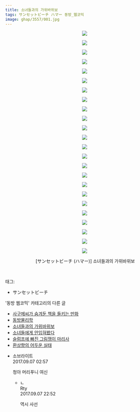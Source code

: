 ```yaml
---
title: 소녀들과의 가위바위보
tags: サンセットビーチ ハマー 동방_웹코믹
image: ghap/3557/001.jpg
---
```

<div class="article">
<p style="text-align: center; clear: none; float: none;"><img src="{{ site.nasurl }}/ghap/3557/001.jpg"/></p>
<p style="text-align: center; clear: none; float: none;"><img src="{{ site.nasurl }}/ghap/3557/002.jpg"/></p>
<p style="text-align: center; clear: none; float: none;"><img src="{{ site.nasurl }}/ghap/3557/003.jpg"/></p>
<p style="text-align: center; clear: none; float: none;"><img src="{{ site.nasurl }}/ghap/3557/004.jpg"/></p>
<p style="text-align: center; clear: none; float: none;"><img src="{{ site.nasurl }}/ghap/3557/005.jpg"/></p>
<p style="text-align: center; clear: none; float: none;"><img src="{{ site.nasurl }}/ghap/3557/006.jpg"/></p>
<p style="text-align: center; clear: none; float: none;"><img src="{{ site.nasurl }}/ghap/3557/007.jpg"/></p>
<p style="text-align: center; clear: none; float: none;"><img src="{{ site.nasurl }}/ghap/3557/008.jpg"/></p>
<p style="text-align: center; clear: none; float: none;"><img src="{{ site.nasurl }}/ghap/3557/009.jpg"/></p>
<p style="text-align: center; clear: none; float: none;"><img src="{{ site.nasurl }}/ghap/3557/010.jpg"/></p>
<p style="text-align: center; clear: none; float: none;"><img src="{{ site.nasurl }}/ghap/3557/011.jpg"/></p>
<p style="text-align: center; clear: none; float: none;"><img src="{{ site.nasurl }}/ghap/3557/012.jpg"/></p>
<p style="text-align: center; clear: none; float: none;"><img src="{{ site.nasurl }}/ghap/3557/013.jpg"/></p>
<p style="text-align: center; clear: none; float: none;"><img src="{{ site.nasurl }}/ghap/3557/014.jpg"/></p>
<p style="text-align: center; clear: none; float: none;"><img src="{{ site.nasurl }}/ghap/3557/015.jpg"/></p>
<p style="text-align: center; clear: none; float: none;"><img src="{{ site.nasurl }}/ghap/3557/016.jpg"/></p>
<p style="text-align: center; clear: none; float: none;"><img src="{{ site.nasurl }}/ghap/3557/017.jpg"/></p>
<p style="text-align: center; clear: none; float: none;"><img src="{{ site.nasurl }}/ghap/3557/018.jpg"/></p>
<p style="text-align: center; clear: none; float: none;"><img src="{{ site.nasurl }}/ghap/3557/019.jpg"/></p>
<p style="text-align: center; clear: none; float: none;"><img src="{{ site.nasurl }}/ghap/3557/020.jpg"/></p>
<p style="text-align: center; clear: none; float: none;"><img src="{{ site.nasurl }}/ghap/3557/021.jpg"/></p>
<p style="text-align: center; clear: none; float: none;"><img src="{{ site.nasurl }}/ghap/3557/022.jpg"/></p>
<p style="text-align: center; clear: none; float: none;"><img src="{{ site.nasurl }}/ghap/3557/023.jpg"/></p>
<p style="text-align: center; clear: none; float: none;"><img src="{{ site.nasurl }}/ghap/3557/024.jpg"/></p>
<p style="text-align: center; clear: none; float: none;"> [サンセットビーチ (ハマー)] 소녀들과의 가위바위보</p>
<p><br/></p>
</div><div class="tagTrail">
<p>태그: </p>
<ul>
<li>サンセットビーチ</li>
</ul>
</div><div class="another">
<p>'동방 웹코믹' 카테고리의 다른 글</p>
<ul>
<li><a href="/2017-07-14-ghap_3559">사구메씨가 숨겨둔 책을 들키는 만화</a></li>
<li><a href="/2017-07-14-ghap_3558">동방물리학</a></li>
<li><a href="/2017-07-14-ghap_3557">소녀들과의 가위바위보</a></li>
<li><a href="/2017-07-14-ghap_3556">소녀들에게 안입혀봤다</a></li>
<li><a href="/2017-07-14-ghap_3553">슬럼프에 빠진 그림쟁이 마리사</a></li>
<li><a href="/2017-07-14-ghap_3552">환상향의 어두운 실태</a></li>
</ul>
</div><div class="cb_module cb_fluid">
<div class="cb_wrt cb_profile">
<div class="comment">
<ul>
<li class="cb_thumb_off" id="comment15077926">
<div class="cb_comment_area">
<div class="cb_info_area">
<div class="cb_section">
<span class="cb_nick_name">소브라이트</span>
</div>
<div class="cb_section">
<span class="cb_date">2017.09.07 02:57 </span>
</div>
</div>
<div class="cb_dsc_comment">
<p class="cb_dsc">
											청아 머리푸니 여신
										</p>
</div>
<ul>
<li class="cb_thumb_off" id="comment15078434">
<span class="cb_bu_subnode">ㄴ</span>
<div class="cb_comment_area">
<div class="cb_info_area">
<div class="cb_section">
<span class="cb_nick_name">Rty</span>
</div>
<div class="cb_section">
<span class="cb_date">2017.09.07 22:52 </span>
</div>
</div>
<div class="cb_dsc_comment">
<p class="cb_dsc">
																역시 사선
															</p>
</div>
</div>
</li>
</ul>
</div></li>
</ul>
</div>
</div><!-- commentList close -->
</div>